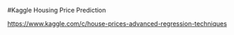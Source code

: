 #Kaggle Housing Price Prediction 


https://www.kaggle.com/c/house-prices-advanced-regression-techniques
